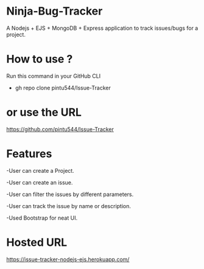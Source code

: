 # Ninja-Bug-Tracker

A Nodejs + EJS + MongoDB + Express application to track issues/bugs for a project.

# How to use ?

Run this command in your GitHub CLI

- gh repo clone pintu544/Issue-Tracker

# or use the URL

https://github.com/pintu544/Issue-Tracker

# Features

-User can create a Project.

-User can create an issue.

-User can filter the issues by different parameters.

-User can track the issue by name or description.

-Used Bootstrap for neat UI.



# Hosted URL
https://issue-tracker-nodejs-ejs.herokuapp.com/
